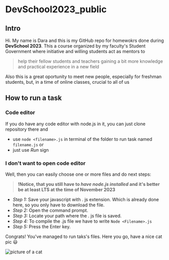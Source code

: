 # DevSchool2023_public

## Intro

Hi. My name is Dara and this is my GitHub repo for homewokrs done during **DevSchool 2023**. This a course organized by my faculty's Student Government where initiative and willing students act as mentors to 
> help their fellow students and teachers gaining a bit more knowledge and practical experience in a new field

Also this is a great oportunity to meet new people, especially for freshman students, but, in a time of online classes, crucial to all of us
## How to run a task

### Code editor

If you do have any code editor with node.js in it, you can just clone repository there and

- use `node <filename>.js` in terminal of the folder to run task named `filename.js`  or
-  just use _Run_ sign

### I don't want to open code editor

Well, then you can easily choose one or more files and do next steps:

>**!Notice, that you still have to _have node.js installed_ and it's better be at least LTS at the time of November 2023**
>
* _Step 1:_ Save your javascript with . js extension.  Which is already done here, so you only have to download the file.
* _Step 2:_ Open the command prompt.
* _Step 3:_ Locate your path where the . js file is saved.
* _Step 4:_ To compile the .js file we have to write `Node <Filename>.js`
* _Step 5:_ Press the Enter key.

Congrats! You've managed to run taks's files. Here you go, have a nice cat pic :smiley:

![picture of a cat](https://cdn.shopify.com/s/files/1/0344/6469/files/5jft3680t4g41.jpg?v=1599677663)
